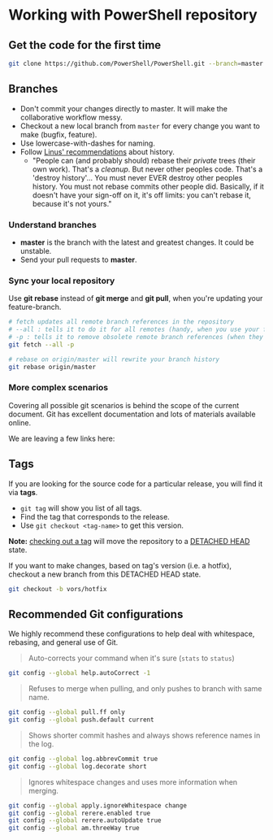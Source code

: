 # Working with PowerShell repository

## Get the code for the first time

```sh
git clone https://github.com/PowerShell/PowerShell.git --branch=master
```

## Branches

* Don't commit your changes directly to master.
  It will make the collaborative workflow messy.
* Checkout a new local branch from `master` for every change you want to make (bugfix, feature).
* Use lowercase-with-dashes for naming.
* Follow [Linus' recommendations][Linus] about history.
  * "People can (and probably should) rebase their _private_ trees (their own work). That's a _cleanup_. But never other peoples code. That's a 'destroy history'...
  You must never EVER destroy other peoples history. You must not rebase commits other people did.
  Basically, if it doesn't have your sign-off on it, it's off limits: you can't rebase it, because it's not yours."

### Understand branches

* **master** is the branch with the latest and greatest changes.
  It could be unstable.
* Send your pull requests to **master**.

### Sync your local repository

Use **git rebase** instead of **git merge** and **git pull**, when you're updating your feature-branch.

```sh
# fetch updates all remote branch references in the repository
# --all : tells it to do it for all remotes (handy, when you use your fork)
# -p : tells it to remove obsolete remote branch references (when they are removed from remote)
git fetch --all -p

# rebase on origin/master will rewrite your branch history
git rebase origin/master
```

### More complex scenarios

Covering all possible git scenarios is behind the scope of the current document.
Git has excellent documentation and lots of materials available online.

We are leaving a few links here:

[Linus]:https://web.archive.org/web/20230522041845/https://wincent.com/wiki/git_rebase%3A_you're_doing_it_wrong

## Tags

If you are looking for the source code for a particular release,
you will find it via **tags**.

* `git tag` will show you list of all tags.
* Find the tag that corresponds to the release.
* Use `git checkout <tag-name>` to get this version.

**Note:** [checking out a tag][tag] will move the repository to a [DETACHED HEAD][HEAD] state.

[tag]:https://git-scm.com/book/en/v2/Git-Basics-Tagging#Checking-out-Tags
[HEAD]:https://www.git-tower.com/learn/git/faq/detached-head-when-checkout-commit

If you want to make changes, based on tag's version (i.e. a hotfix),
checkout a new branch from this DETACHED HEAD state.

```sh
git checkout -b vors/hotfix
```

## Recommended Git configurations

We highly recommend these configurations to help deal with whitespace,
rebasing, and general use of Git.

> Auto-corrects your command when it's sure (`stats` to `status`)

```sh
git config --global help.autoCorrect -1
```

> Refuses to merge when pulling, and only pushes to branch with same name.

```sh
git config --global pull.ff only
git config --global push.default current
```

> Shows shorter commit hashes and always shows reference names in the log.

```sh
git config --global log.abbrevCommit true
git config --global log.decorate short
```

> Ignores whitespace changes and uses more information when merging.

```sh
git config --global apply.ignoreWhitespace change
git config --global rerere.enabled true
git config --global rerere.autoUpdate true
git config --global am.threeWay true
```
